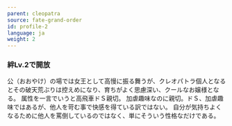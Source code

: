 ```yaml
---
parent: cleopatra
source: fate-grand-order
id: profile-2
language: ja
weight: 2
---
```


### 絆Lv.2で開放

公（おおやけ）の場では女王として高慢に振る舞うが、クレオパトラ個人となるとその破天荒ぶりは控えめになり、育ちがよく思慮深い、クールなお嬢様となる。
属性を一言でいうと高飛車ドＳ親切。
加虐趣味なのに親切。ドＳ、加虐趣味ではあるが、他人を苛む事で快感を得ている訳ではない。
自分が気持ちよくなるために他人を罵倒しているのではなく、単にそういう性格なだけである。
